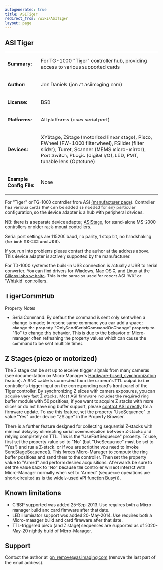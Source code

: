 ```yaml
---
autogenerated: true
title: ASITiger
redirect_from: /wiki/ASITiger
layout: page
---
```


## ASI Tiger

<table>
<tr>
<td markdown="1">

**Summary:**

</td>
<td markdown="1">

For TG-1000 "Tiger" controller hub, providing access to various
supported cards

</td>
</tr>
<tr>
<td markdown="1">

**Author:**

</td>
<td markdown="1">

Jon Daniels (jon at asiimaging.com)

</td>
</tr>
<tr>
<td markdown="1">

**License:**

</td>
<td markdown="1">

BSD

</td>
</tr>
<tr>
<td markdown="1">

**Platforms:**

</td>
<td markdown="1">

All platforms (uses serial port)

</td>
</tr>
<tr>
<td markdown="1">

**Devices:**

</td>
<td markdown="1">

XYStage, ZStage (motorized linear stage), Piezo, FWheel (FW-1000
filterwheel), FSlider (filter slider), Turret, Scanner (MEMS
micro-mirror), Port Switch, PLogic (digital I/O), LED, PMT, tunable lens
(Optotune)

</td>
</tr>
<tr>
<td markdown="1">

**Example Config File:**

</td>
<td markdown="1">

None

</td>
</tr>
</table>

For "Tiger" or TG-1000 controller from ASI [(manufacturer
page](http://www.asiimaging.com/index.php/products/controllers/tiger-controller/)).
Controller has various cards that can be added as needed for any
particular configuration, so the device adapter is a hub with peripheral
devices.

NB: there is a separate device adapter, [ASIStage](ASIStage),
for stand-alone MS-2000 controllers or older rack-mount controllers.

Serial port settings are 115200 baud, no parity, 1 stop bit, no
handshaking (for both RS-232 and USB).

If you run into problems please contact the author at the address above.
This device adapter is actively supported by the manufacturer.

For TG-1000 systems the build-in USB connection is actually a USB to
serial converter. You can find drivers for Windows, Mac OS X, and Linux
at the [Silicon labs
website](http://www.silabs.com/products/mcu/Pages/USBtoUARTBridgeVCPDrivers.aspx).
This is the same as used for recent ASI 'WK' or 'Whizkid' controllers.

## TigerCommHub

Property Notes

-   SerialCommand: By default the command is sent only sent when a
    change is made; to resend same command you can add a space; change
    the property "OnlySendSerialCommandOnChange" property to "No" to
    change this behavior. This is due to the behavior of Micro-manager
    often refreshing the property values which can cause the command to
    be sent multiple times.

## Z Stages (piezo or motorized)

The Z stage can be set up to receive trigger signals from many cameras
(see documentation on Micro-Manager's
[Hardware-based\_synchronization](Hardware-based_synchronization)
feature). A BNC cable is connected from the camera's TTL output to the
controller's trigger input on the corresponding card's front panel of
the Tiger controller. By synchronizing Z slices with camera exposures,
you can acquire very fast Z stacks. Most ASI firmware includes the
required ring buffer module with 50 positions; if you want to acquire Z
stacks with more slices or do not have ring buffer support, please
[contact ASI directly](http://www.asiimaging.com/contact-us/) for a
firmware update. To use this feature, set the property "UseSequence" to
value "Yes" under device "ZStage" in the Property Browser.

There is a further feature designed for collecting sequential Z-stacks
with minimal delay by eliminating serial communication between Z-stacks
and relying completely on TTL. This is the "UseFastSequence" property.
To use, first set the property value set to "No" (but "UseSequence" must
be set to "Yes") and run a Z-stack, or if you are scripting you need to
invoke SendStageSequence(). This forces Micro-Manager to compute the
ring buffer positions and send them to the controller. Then set the
property value to "Armed" and perform desired acquisitions. Afterwards
be sure to set the value back to "No" because the controller will not
interact with Micro-Manager normally when set to "Armed" (sequence
operations are short-circuited as is the widely-used API function
Busy()).

## Known limitations

-   CRISP supported was added 25-Sep-2013. Use requires both a
    Micro-manager build and card firmware after that date.
-   LED illuminator support was added 20-May-2014. Use requires both a
    Micro-manager build and card firmware after that date.
-   TTL-triggered piezo (and Z stage) sequences are supported as of
    2020-May-20 nightly build of Micro-Manager.

## Support

Contact the author at <jon_remove@asiimaging.com> (remove the last part
of the email address).

